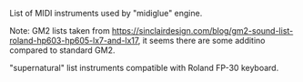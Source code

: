 
List of MIDI instruments used by "midiglue" engine.

Note: GM2 lists taken from https://sinclairdesign.com/blog/gm2-sound-list-roland-hp603-hp605-lx7-and-lx17, it seems there are some additino compared to standard GM2.

"supernatural" list instruments compatible with Roland FP-30 keyboard.
